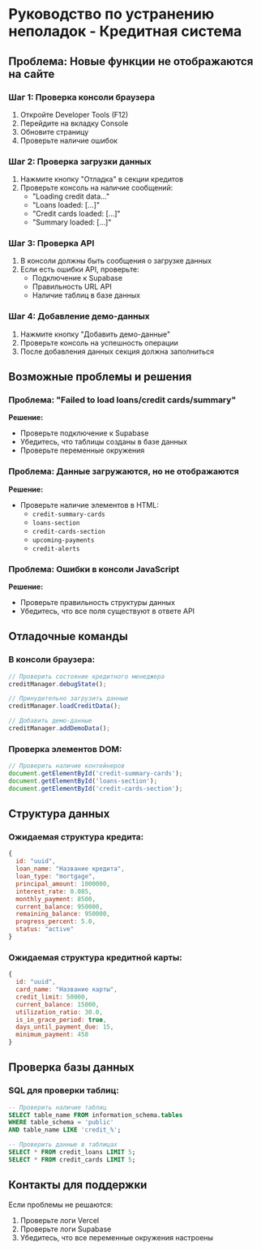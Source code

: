 # Руководство по устранению неполадок - Кредитная система

## Проблема: Новые функции не отображаются на сайте

### Шаг 1: Проверка консоли браузера
1. Откройте Developer Tools (F12)
2. Перейдите на вкладку Console
3. Обновите страницу
4. Проверьте наличие ошибок

### Шаг 2: Проверка загрузки данных
1. Нажмите кнопку "Отладка" в секции кредитов
2. Проверьте консоль на наличие сообщений:
   - "Loading credit data..."
   - "Loans loaded: [...]"
   - "Credit cards loaded: [...]"
   - "Summary loaded: [...]"

### Шаг 3: Проверка API
1. В консоли должны быть сообщения о загрузке данных
2. Если есть ошибки API, проверьте:
   - Подключение к Supabase
   - Правильность URL API
   - Наличие таблиц в базе данных

### Шаг 4: Добавление демо-данных
1. Нажмите кнопку "Добавить демо-данные"
2. Проверьте консоль на успешность операции
3. После добавления данных секция должна заполниться

## Возможные проблемы и решения

### Проблема: "Failed to load loans/credit cards/summary"
**Решение:**
- Проверьте подключение к Supabase
- Убедитесь, что таблицы созданы в базе данных
- Проверьте переменные окружения

### Проблема: Данные загружаются, но не отображаются
**Решение:**
- Проверьте наличие элементов в HTML:
  - `credit-summary-cards`
  - `loans-section`
  - `credit-cards-section`
  - `upcoming-payments`
  - `credit-alerts`

### Проблема: Ошибки в консоли JavaScript
**Решение:**
- Проверьте правильность структуры данных
- Убедитесь, что все поля существуют в ответе API

## Отладочные команды

### В консоли браузера:
```javascript
// Проверить состояние кредитного менеджера
creditManager.debugState();

// Принудительно загрузить данные
creditManager.loadCreditData();

// Добавить демо-данные
creditManager.addDemoData();
```

### Проверка элементов DOM:
```javascript
// Проверить наличие контейнеров
document.getElementById('credit-summary-cards');
document.getElementById('loans-section');
document.getElementById('credit-cards-section');
```

## Структура данных

### Ожидаемая структура кредита:
```javascript
{
  id: "uuid",
  loan_name: "Название кредита",
  loan_type: "mortgage",
  principal_amount: 1000000,
  interest_rate: 0.085,
  monthly_payment: 8500,
  current_balance: 950000,
  remaining_balance: 950000,
  progress_percent: 5.0,
  status: "active"
}
```

### Ожидаемая структура кредитной карты:
```javascript
{
  id: "uuid",
  card_name: "Название карты",
  credit_limit: 50000,
  current_balance: 15000,
  utilization_ratio: 30.0,
  is_in_grace_period: true,
  days_until_payment_due: 15,
  minimum_payment: 450
}
```

## Проверка базы данных

### SQL для проверки таблиц:
```sql
-- Проверить наличие таблиц
SELECT table_name FROM information_schema.tables 
WHERE table_schema = 'public' 
AND table_name LIKE 'credit_%';

-- Проверить данные в таблицах
SELECT * FROM credit_loans LIMIT 5;
SELECT * FROM credit_cards LIMIT 5;
```

## Контакты для поддержки

Если проблемы не решаются:
1. Проверьте логи Vercel
2. Проверьте логи Supabase
3. Убедитесь, что все переменные окружения настроены 